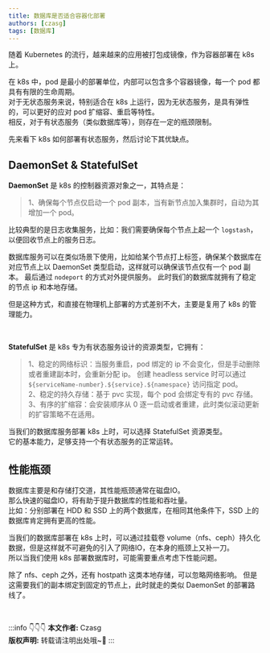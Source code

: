 ```yaml
---
title: 数据库是否适合容器化部署
authors: [czasg]
tags: [数据库]
---
```


随着 Kubernetes 的流行，越来越来的应用被打包成镜像，作为容器部署在 k8s 上。

在 k8s 中，pod 是最小的部署单位，内部可以包含多个容器镜像，每一个 pod 都具有有限的生命周期。    
对于无状态服务来说，特别适合在 k8s 上运行，因为无状态服务，是具有弹性的，可以更好的应对 pod 扩缩容、重启等特性。  
相反，对于有状态服务（类似数据库等），则存在一定的瓶颈限制。

<!--truncate-->

先来看下 k8s 如何部署有状态服务，然后讨论下其优缺点。

## DaemonSet & StatefulSet
**DaemonSet** 是 k8s 的控制器资源对象之一，其特点是：   
> 1、确保每个节点仅启动一个 pod 副本，当有新节点加入集群时，自动为其增加一个 pod。

比较典型的是日志收集服务，比如：我们需要确保每个节点上起一个 `logstash`，以便回收节点上的服务日志。  

数据库服务可以在类似场景下使用，比如给某个节点打上标签，确保某个数据库在对应节点上以 DaemonSet 类型启动，这样就可以确保该节点仅有一个 pod 副本。
最后通过 `nodeport` 的方式对外提供服务。
此时我们的数据库就拥有了稳定的节点 ip 和本地存储。  

但是这种方式，和直接在物理机上部署的方式差别不大，主要是复用了 k8s 的管理能力。

<br/>

**StatefulSet** 是 k8s 专为有状态服务设计的资源类型，它拥有：  
> 1、稳定的网络标识：当服务重启，pod 绑定的 ip 不会变化，但是手动删除或者重建副本时，会重新分配 ip。
>创建 headless service 时可以通过 `${serviceName-number}.${service}.${namespace}` 访问指定 pod。       
> 2、稳定的持久存储：基于 pvc 实现，每个 pod 会绑定专有的 pvc 存储。    
> 3、有序的扩缩容：会安装顺序从 0 逐一启动或者重建，此时类似滚动更新的扩容策略不在适用。      

当我们的数据库服务部署 k8s 上时，可以选择 StatefulSet 资源类型。  
它的基本能力，足够支持一个有状态服务的正常运转。

## 性能瓶颈
<!--
应用的容器化部署，特别是在跨节点的情况下，毫无疑问是会增大网络IO的，但 k8s 整体带来的便利性，是远远大于这点损失。
无状态服务可以通过快速的扩容提升服务吞吐量。
-->

数据库主要是和存储打交道，其性能瓶颈通常在磁盘IO。    
那么快速的磁盘IO，将有助于提升数据库的性能和吞吐量。    
比如：分别部署在 HDD 和 SSD 上的两个数据库，在相同其他条件下，SSD 上的数据库肯定拥有更高的性能。 

当我们的数据库部署在 k8s 上时，可以通过挂载卷 volume（nfs、ceph）持久化数据，但是这样就不可避免的引入了网络IO，在本身的瓶颈上又补一刀。  
所以当我们使用 k8s 部署数据库时，可能需要重点考虑下性能问题。

除了 nfs、ceph 之外，还有 hostpath 这类本地存储，可以忽略网络影响。
但是这需要我们的副本绑定到固定的节点上，此时就走的类似 DaemonSet 的部署路线了。



<br/>

:::info 👇👇👇
**本文作者:** Czasg  
**版权声明:** 转载请注明出处哦~👮‍
:::